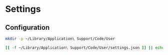 # Settings

## Configuration

```sh
mkdir -p ~/Library/Application\ Support/Code/User
```

```sh
[[ -f ~/Library/Application\ Support/Code/User/settings.json ]] || echo '{}' >> ~/Library/Application\ Support/Code/User/settings.json
```
